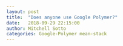 ```yaml
---
layout: post
title:  "Does anyone use Google Polymer?"
date:   2018-09-29 22:15:00
author: Mitchell Sotto
categories: Google-Polymer mean-stack
---
```

